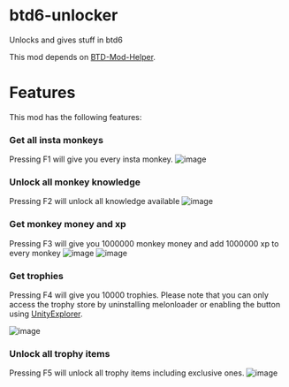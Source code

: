 # btd6-unlocker
Unlocks and gives stuff in btd6

This mod depends on [BTD-Mod-Helper](https://github.com/gurrenm3/BTD-Mod-Helper).

# Features
This mod has the following features:

### Get all insta monkeys
  Pressing F1 will give you every insta monkey.
  ![image](https://user-images.githubusercontent.com/52731127/204103681-56bba02a-cf77-4934-81bd-da12c0783ae8.png)

### Unlock all monkey knowledge
  Pressing F2 will unlock all knowledge available
  ![image](https://user-images.githubusercontent.com/52731127/204103691-e553c089-6f40-4da1-a743-fb766a12ad89.png)

### Get monkey money and xp
  Pressing F3 will give you 1000000 monkey money and add 1000000 xp to every monkey
  ![image](https://user-images.githubusercontent.com/52731127/204103822-807b9204-74db-419f-8cfb-30f4df3d46bd.png)
  ![image](https://user-images.githubusercontent.com/52731127/204103829-35c7a15f-0a2b-4256-88b1-449665080869.png)
  
### Get trophies
  Pressing F4 will give you 10000 trophies.
  Please note that you can only access the trophy store by uninstalling melonloader or enabling the button using [UnityExplorer](https://github.com/sinai-dev/UnityExplorer).
  
  ![image](https://user-images.githubusercontent.com/52731127/204103912-8230be5c-d833-4e23-bc48-c35a2959335e.png)

### Unlock all trophy items
  Pressing F5 will unlock all trophy items including exclusive ones.
  ![image](https://user-images.githubusercontent.com/52731127/204103936-be59f4c7-5dac-448e-a0f9-222060fbd205.png)
